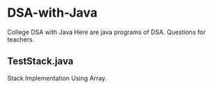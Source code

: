 # DSA-with-Java
College DSA with Java
Here are java programs of DSA.
Questions for teachers.

## TestStack.java
Stack Implementation Using Array.
